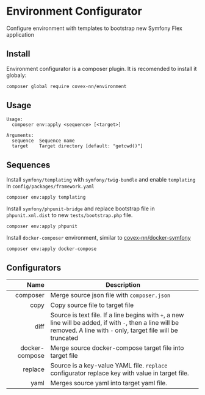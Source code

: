 # Environment Configurator

Configure environment with templates to bootstrap new Symfony Flex application

## Install

Environment configurator is a composer plugin. It is recomended to install it globaly:

```bash
composer global require covex-nn/environment
```

## Usage

```
Usage:
  composer env:apply <sequence> [<target>]

Arguments:
  sequence  Sequence name
  target    Target directory [default: "getcwd()"]
```

## Sequences

Install `symfony/templating` with `symfony/twig-bundle` and enable `templating` in `config/packages/framework.yaml`

    composer env:apply templating

Install `symfony/phpunit-bridge` and replace bootstrap file in `phpunit.xml.dist` to new `tests/bootstrap.php` file.

    composer env:apply phpunit

Install `docker-composer` environment, similar to [covex-nn/docker-symfony](https://github.com/covex-nn/docker-workflow-symfony)

    composer env:apply docker-compose

## Configurators

| Name | Description |
|------:|------------|
| composer | Merge source json file with `composer.json` |
| copy   | Copy source file to target file |
| diff | Source is text file. If a line begins with `+`, a new line will be added, if with `-`, then a line will be removed. A line with `-` only, target file will be truncated |
| docker-compose | Merge source docker-compose target file into target file | 
| replace | Source is a key-value YAML file. `replace` configurator replace key with value in target file. |
| yaml | Merges source yaml into target yaml file. |
